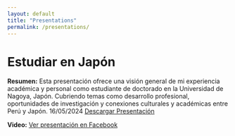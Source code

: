 ```yaml
---
layout: default
title: "Presentations"
permalink: /presentations/
---
```


# Estudiar en Japón

**Resumen:** Esta presentación ofrece una visión general de mi experiencia académica y personal como estudiante de doctorado en la Universidad de Nagoya, Japón. Cubriendo temas como desarrollo profesional, oportunidades de investigación y conexiones culturales y académicas entre Perú y Japón.
16/05/2024
[Descargar Presentación](slides/Presentacion_Monbukagakusho.pdf)

**Video:** [Ver presentación en Facebook](https://www.facebook.com/CentroCulturalPeruanoJapones/videos/859564405981270)
